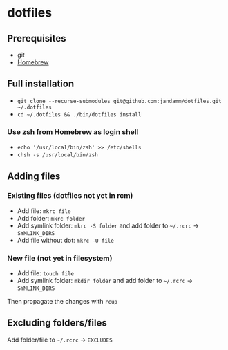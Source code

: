 # dotfiles

## Prerequisites

- git
- [Homebrew](https://brew.sh)

## Full installation

- `git clone --recurse-submodules git@github.com:jandamm/dotfiles.git ~/.dotfiles`
- `cd ~/.dotfiles && ./bin/dotfiles install`

### Use zsh from Homebrew as login shell

- `echo '/usr/local/bin/zsh' >> /etc/shells`
- `chsh -s /usr/local/bin/zsh`

## Adding files

### Existing files (dotfiles not yet in rcm)

- Add file:             `mkrc file`
- Add folder:           `mkrc folder`
- Add symlink folder:   `mkrc -S folder` and add folder to `~/.rcrc` -> `SYMLINK_DIRS`
- Add file without dot: `mkrc -U file`

### New file (not yet in filesystem)

- Add file:             `touch file`
- Add symlink folder:   `mkdir folder` and add folder to `~/.rcrc` -> `SYMLINK_DIRS`

Then propagate the changes with `rcup`

## Excluding folders/files

Add folder/file to `~/.rcrc` -> `EXCLUDES`

